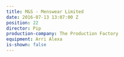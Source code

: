 ```yaml
---
title: M&S - Menswear Limited
date: 2016-07-13 13:07:00 Z
position: 22
director: Pip
production-company: The Production Factory
equipment: Arri Alexa
is-shown: false
---
```


